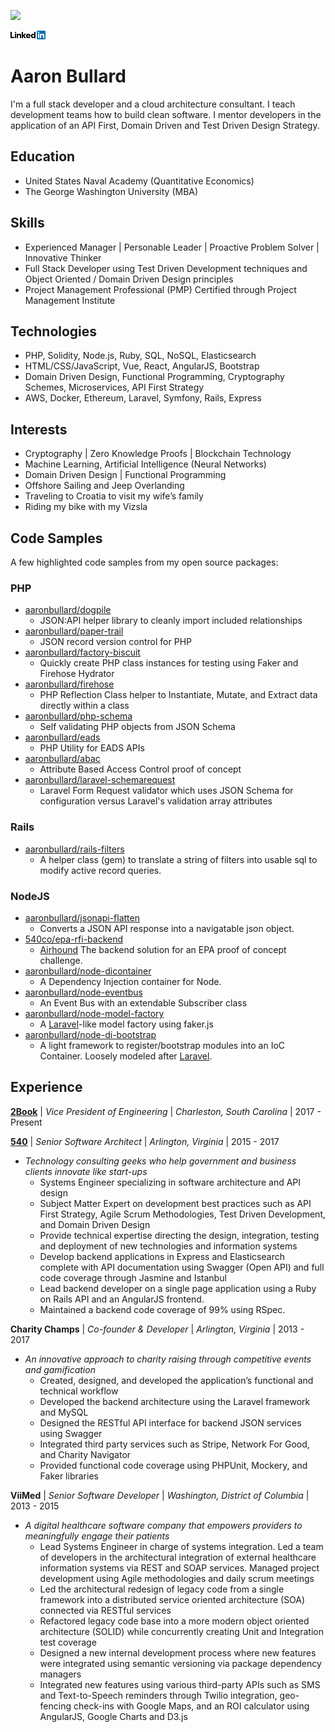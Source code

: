 ![](https://avatars2.githubusercontent.com/u/4197300?v=3&u=869bf3d92fd6083413b8f28da7739e811b49425d&s=200)

[![Linkedin](images/Logo-2C-14px.png)](https://www.linkedin.com/in/aaronbullard)

# Aaron Bullard
I'm a full stack developer and a cloud architecture consultant.  I teach development teams how to build clean software.  I mentor developers in the application of an API First, Domain Driven and Test Driven Design Strategy.  

## Education
- United States Naval Academy (Quantitative Economics)
- The George Washington University (MBA)

## Skills
- Experienced Manager | Personable Leader | Proactive Problem Solver | Innovative Thinker
- Full Stack Developer using Test Driven Development techniques and Object Oriented / Domain Driven Design principles
- Project Management Professional (PMP) Certified through Project Management Institute

## Technologies
- PHP, Solidity, Node.js, Ruby, SQL, NoSQL, Elasticsearch
- HTML/CSS/JavaScript, Vue, React, AngularJS, Bootstrap
- Domain Driven Design, Functional Programming, Cryptography Schemes, Microservices, API First Strategy
- AWS, Docker, Ethereum, Laravel, Symfony, Rails, Express
<!-- - Git, Composer, Bower, npm, Docker, Vagrant, Travis, Code Climate, Atlassian -->

## Interests
- Cryptography | Zero Knowledge Proofs | Blockchain Technology
- Machine Learning, Artificial Intelligence (Neural Networks) 
- Domain Driven Design | Functional Programming
- Offshore Sailing and Jeep Overlanding
- Traveling to Croatia to visit my wife’s family
- Riding my bike with my Vizsla

## Code Samples
A few highlighted code samples from my open source packages:

### PHP
- [aaronbullard/dogpile](https://github.com/aaronbullard/dogpile)
  - JSON:API helper library to cleanly import included relationships
- [aaronbullard/paper-trail](https://github.com/aaronbullard/paper-trail)
  - JSON record version control for PHP
- [aaronbullard/factory-biscuit](https://github.com/aaronbullard/factory-biscuit)
  - Quickly create PHP class instances for testing using Faker and Firehose Hydrator
- [aaronbullard/firehose](https://github.com/aaronbullard/firehose)
  - PHP Reflection Class helper to Instantiate, Mutate, and Extract data directly within a class
- [aaronbullard/php-schema](https://github.com/aaronbullard/php-schema)
  - Self validating PHP objects from JSON Schema
- [aaronbullard/eads](https://github.com/aaronbullard/eads)
  - PHP Utility for EADS APIs
- [aaronbullard/abac](https://github.com/aaronbullard/abac)
  - Attribute Based Access Control proof of concept
- [aaronbullard/laravel-schemarequest](https://github.com/aaronbullard/laravel-schemarequest)
  - Laravel Form Request validator which uses JSON Schema for configuration versus Laravel's validation array attributes

### Rails
- [aaronbullard/rails-filters](https://github.com/aaronbullard/rails-filters)
  - A helper class (gem) to translate a string of filters into usable sql to modify active record queries.

### NodeJS
- [aaronbullard/jsonapi-flatten](https://github.com/aaronbullard/jsonapi-flatten)
  - Converts a JSON API response into a navigatable json object.
- [540co/epa-rfi-backend](https://github.com/540co/epa-rfi-backend)
  - [Airhound](https://airhound.540.co) The backend solution for an EPA proof of concept challenge.
- [aaronbullard/node-dicontainer](https://github.com/aaronbullard/node-dicontainer)
  - A Dependency Injection container for Node.
- [aaronbullard/node-eventbus](https://github.com/aaronbullard/node-eventbus)
  - An Event Bus with an extendable Subscriber class
- [aaronbullard/node-model-factory](https://github.com/aaronbullard/node-model-factory)
  - A [Laravel](https://laravel.com)-like model factory using faker.js
- [aaronbullard/node-di-bootstrap](https://github.com/aaronbullard/node-di-bootstrap)
  - A light framework to register/bootstrap modules into an IoC Container.  Loosely modeled after [Laravel](https://laravel.com).

## Experience

[**2Book**](https://massagebook.com) | *Vice President of Engineering* | *Charleston, South Carolina* |	2017 - Present

[**540**](https://540.co) | *Senior Software Architect* | *Arlington, Virginia* |	2015 - 2017
+ *Technology consulting geeks who help government and business clients innovate like start-ups*
  - Systems Engineer specializing in software architecture and API design
  - Subject Matter Expert on development best practices such as API First Strategy, Agile Scrum Methodologies, Test Driven Development, and Domain Driven Design
  - Provide technical expertise directing the design, integration, testing and deployment of new technologies and information systems
  - Develop backend applications in Express and Elasticsearch complete with API documentation using Swagger (Open API) and full code coverage through Jasmine and Istanbul
  - Lead backend developer on a single page application using a Ruby on Rails API and an AngularJS frontend.
  - Maintained a backend code coverage of 99% using RSpec.

**Charity Champs** | *Co-founder & Developer* | *Arlington, Virginia* | 2013 - 2017
+ *An innovative approach to charity raising through competitive events and gamification*
  - Created, designed, and developed the application’s functional and technical workflow
  - Developed the backend architecture using the Laravel framework and MySQL
  - Designed the RESTful API interface for backend JSON services using Swagger
  - Integrated third party services such as Stripe, Network For Good, and Charity Navigator
  - Provided functional code coverage using PHPUnit, Mockery, and Faker libraries

**ViiMed** | *Senior Software Developer* | *Washington, District of Columbia* |	2013 - 2015
+ *A digital healthcare software company that empowers providers to meaningfully engage their patients*
  - Lead Systems Engineer in charge of systems integration.  Led a team of developers in the architectural integration of external healthcare information systems via REST and SOAP services.  Managed project development using Agile methodologies and daily scrum meetings
  - Led the architectural redesign of legacy code from a single framework into a distributed service oriented architecture (SOA) connected via RESTful services
  - Refactored legacy code base into a more modern object oriented architecture (SOLID) while concurrently creating Unit and Integration test coverage
  - Designed a new internal development process where new features were integrated using semantic versioning via package dependency managers
  - Integrated new features using various third-party APIs such as SMS and Text-to-Speech reminders through Twilio integration, geo-fencing check-ins with Google Maps, and an ROI calculator using AngularJS, Google Charts and D3.js
